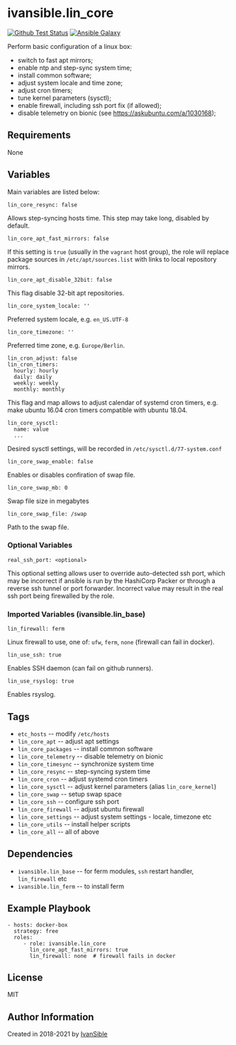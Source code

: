 # ivansible.lin_core

[![Github Test Status](https://github.com/ivansible/lin-core/workflows/test/badge.svg?branch=master)](https://github.com/ivansible/lin-core/actions)
[![Ansible Galaxy](https://img.shields.io/badge/galaxy-ivansible.lin__core-68a.svg?style=flat)](https://galaxy.ansible.com/ivansible/lin_core/)

Perform basic configuration of a linux box:
 - switch to fast apt mirrors;
 - enable ntp and step-sync system time;
 - install common software;
 - adjust system locale and time zone;
 - adjust cron timers;
 - tune kernel parameters (sysctl);
 - enable firewall, including ssh port fix (if allowed);
 - disable telemetry on bionic (see https://askubuntu.com/a/1030168);


## Requirements

None


## Variables

Main variables are listed below:

    lin_core_resync: false
Allows step-syncing hosts time.
This step may take long, disabled by default.

    lin_core_apt_fast_mirrors: false
If this setting is `true` (usually in the `vagrant` host group),
the role will replace package sources in `/etc/apt/sources.list`
with links to local repository mirrors.

    lin_core_apt_disable_32bit: false
This flag disable 32-bit apt repositories.

    lin_core_system_locale: ''
Preferred system locale, e.g. `en_US.UTF-8`

    lin_core_timezone: ''
Preferred time zone, e.g. `Europe/Berlin`.

    lin_cron_adjust: false
    lin_cron_timers:
      hourly: hourly
      daily: daily
      weekly: weekly
      monthly: monthly

This flag and map allows to adjust calendar of systemd cron timers,
e.g. make ubuntu 16.04 cron timers compatible with ubuntu 18.04.

    lin_core_sysctl:
      name: value
      ...

Desired sysctl settings, will be recorded in `/etc/sysctl.d/77-system.conf`

    lin_core_swap_enable: false
Enables or disables confiration of swap file.

    lin_core_swap_mb: 0
Swap file size in megabytes

    lin_core_swap_file: /swap
Path to the swap file.


### Optional Variables

    real_ssh_port: <optional>

This optional setting allows user to override auto-detected ssh port,
which may be incorrect if ansible is run by the HashiCorp Packer
or through a reverse ssh tunnel or port forwarder.
Incorrect value may result in the real ssh port being firewalled by the role.


### Imported Variables (ivansible.lin_base)

    lin_firewall: ferm
Linux firewall to use, one of: `ufw`, `ferm`, `none` (firewall can fail in docker).

    lin_use_ssh: true
Enables SSH daemon (can fail on github runners).

    lin_use_rsyslog: true
Enables rsyslog.


## Tags

- `etc_hosts` -- modify `/etc/hosts`
- `lin_core_apt` -- adjust apt settings
- `lin_core_packages` -- install common software
- `lin_core_telemetry` -- disable telemetry on bionic
- `lin_core_timesync` -- synchronize system time
- `lin_core_resync` -- step-syncing system time
- `lin_core_cron` -- adjust systemd cron timers
- `lin_core_sysctl` -- adjust kernel parameters (alias `lin_core_kernel`)
- `lin_core_swap` -- setup swap space
- `lin_core_ssh` -- configure ssh port
- `lin_core_firewall` -- adjust ubuntu firewall
- `lin_core_settings` -- adjust system settings - locale, timezone etc
- `lin_core_utils` -- install helper scripts
- `lin_core_all` -- all of above


## Dependencies

- `ivansible.lin_base` -- for ferm modules, `ssh` restart handler, `lin_firewall` etc
- `ivansible.lin_ferm` -- to install ferm


## Example Playbook

    - hosts: docker-box
      strategy: free
      roles:
         - role: ivansible.lin_core
           lin_core_apt_fast_mirrors: true
           lin_firewall: none  # firewall fails in docker


## License

MIT

## Author Information

Created in 2018-2021 by [IvanSible](https://github.com/ivansible)

